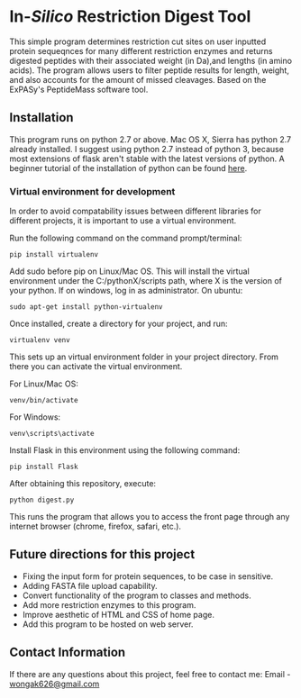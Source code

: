 # In-*Silico* Restriction Digest Tool

This simple program determines restriction cut sites on user inputted protein sequeqnces for many different restriction enzymes and returns digested peptides with their associated weight (in Da),and lengths (in amino acids). The program allows users to filter peptide results for length, weight, and also accounts for the amount of missed cleavages. Based on the ExPASy's PeptideMass software tool.

## Installation
This program runs on python 2.7 or above. Mac OS X, Sierra has python 2.7 already installed. I suggest using python 2.7 instead of 
python 3, because most extensions of flask aren't stable with the latest versions of python. A beginner tutorial of the installation of
python can be found [here](https://wiki.python.org/moin/BeginnersGuide/Download). 

### Virtual environment for development
In order to avoid compatability issues between different libraries for different projects, it is important to use a virtual environment.

Run the following command on the command prompt/terminal:
```
pip install virtualenv
```
Add sudo before pip on Linux/Mac OS. This will install the virtual environment under the C:/pythonX/scripts path, where X is the version 
of your python. If on windows, log in as administrator. On ubuntu:
```
sudo apt-get install python-virtualenv
```
Once installed, create a directory for your project, and run:
```
virtualenv venv
```
This sets up an virtual environment folder in your project directory. From there you can activate the virtual environment.

For Linux/Mac OS:
```
venv/bin/activate
```

For Windows:
```
venv\scripts\activate
```

Install Flask in this environment using the following command:
```
pip install Flask
```
After obtaining this repository, execute:
```
python digest.py
```
This runs the program that allows you to access the front page through any internet browser (chrome, firefox, safari, etc.).

## Future directions for this project
- Fixing the input form for protein sequences, to be case in sensitive.
- Adding FASTA file upload capability.
- Convert functionality of the program to classes and methods.
- Add more restriction enzymes to this program.
- Improve aesthetic of HTML and CSS of home page.
- Add this program to be hosted on web server.

## Contact Information

If there are any questions about this project, feel free to contact me:
Email - wongak626@gmail.com
